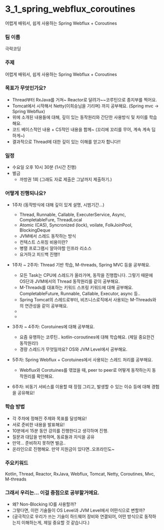 # 3_1_spring_webflux_coroutines

어렵게 배워서, 쉽게 사용하는 Spring Webflux + Coroutines

### 팀 이름

극락코딩

### 주제

어렵게 배워서, 쉽게 사용하는 Spring Webflux + Coroutines

### 목표가 무엇인가요?

- Thread부터 RxJava를 거쳐~ Reactor로 달려가~~코루틴으로 종지부를 찍어요.
- Tomcat에서 시작해서 Netty(이희승님을 기리며) 까지 공부해요. (Spring mvc -> Spring Webflux)
- 위에 소개된 내용들에 대해, 깊이 있는 동작원리와 간단한 사용방식 및 차이를 학습해요.
- 코드 베이스적인 내용 + CS적인 내용을 함께~ (꼬리에 꼬리를 무어, 계속 계속 딥하게~)
- 결과적으로 Thread에 대한 깊이 있는 이해를 얻고자 합니다!!

### 일정

- 수요일 오후 10시 30분 (1시간 진행)
- 벌금
  - 까방권 1회 (그래도 자료 제출은 그날까지 제출하기.)  


### 어떻게 진행되나요?
- 1주차 (동작방식에 대해 깊이 있게 설명, 시범기간...)
  - Thread, Runnable, Callable, ExecuterService, Async, CompletableFure, ThreadLocal
  - Atomic (CAS), Syncronized (lock), voilate, FolkJoinPool, BlockingDeque
  - JVM에서 스레드 동작하는 방식
  - 컨텍스트 스위칭 비용이란?
  - 병렬 프로그램시 알아야할 인프라 리소스
  - 요거하고 피드백 진행!!

- 1주차 ~ 2주차: Thread 기반 학습, M-threads, Spring MVC 등을 공부해요. 
  - 모든 Task는 CPU에 스레드가 올라가며, 동작을 진행합니다. 그렇기 때문에 OS단과 JVM에서의 Thread 동작원리를 같이 공부해요.
  - M-Threads를 대표하는 키워드 스프링 키워드에 대해 공부해요. CompletableFuture, Runnable, Callable, Executor, async 등..
  - Spring Tomcat의 스레드로부터, 비즈니스로직에서 사용되는 M-Threads와의 연관성을 같이 공부해요.
  -   
  - 
- 3주차 ~ 4주차: Corotuines에 대해 공부해요.
  - 요즘 유행하는 코루틴.. kotlin-coroutines에 대해 학습해요. (제일 중요한건 동작원리!)
  - 경량 스레드가 무엇일까요? OS와 JVM Level에서 공부해요.
- 5주차: Spring Webflux + Corotuines에서 사용되는 스레드 처리를 공부해요.
  - Webflux와 Corotuines를 엮었을 때, peer to peer로 어떻게 동작하는지 동작원리를 확인해요.
- 6주차: 비동기 서비스를 이용할 때 장점 그리고, 발생할 수 있는 이슈 등에 대해 경험을 공유해요!

### 학습 방법

- 각 주차에 정해진 주제와 목표를 달성해요!
- 서로 준비한 내용을 발표해요!
- 10분에서 15분 동안 강의를 진행한다고 생각하며 진행.
- 질문과 대답을 반복하며, 동료들과 지식을 공유
- 만약... 준비하지 못하면 벌금..
- 온라인으로 진행해요. 만약 지원금이 있다면..오프라인도~

### 주요키워드

Kotlin, Thread, Reactor, RxJava, Webflux, Tomcat, Netty, Coroutines, Mvc, M-threads

### 그래서 우리는... 이걸 중점으로 공부할거에요.

- 왜? Non-Blocking IO를 사용할까?
- 그렇다면, 이런 기술들이 OS Level과 JVM Level에서 어떤식으로 변할까?
- (궁극적으로 우리가 쓰는 기술이 하드웨어 장비와 연결되어, 어떤 방식으로 동작하는지 이해하는게, 제일 중요할 것 같습니다.)
